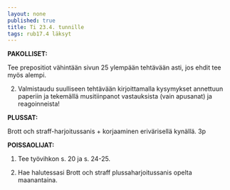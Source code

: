 ```yaml
---
layout: none
published: true
title: Ti 23.4. tunnille
tags: rub17.4 läksyt
---
```

**PAKOLLISET:**

Tee prepositiot vähintään sivun 25 ylempään tehtävään asti, jos ehdit tee myös alempi.

2. Valmistaudu suulliseen tehtävään kirjoittamalla kysymykset annettuun paperiin ja tekemällä musitiinpanot vastauksista (vain apusanat) ja reagoinneista!

**PLUSSAT:**

Brott och straff-harjoitussanis + korjaaminen erivärisellä kynällä. 3p

**POISSAOLIJAT:**

1. Tee työvihkon s. 20 ja s. 24-25.

2. Hae halutessasi Brott och straff plussaharjoitussanis opelta maanantaina.


